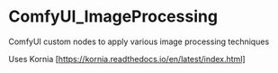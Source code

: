 # ComfyUI_ImageProcessing
ComfyUI custom nodes to apply various image processing techniques

Uses Kornia [https://kornia.readthedocs.io/en/latest/index.html]
